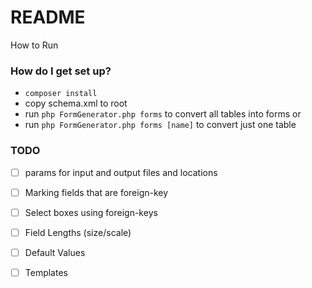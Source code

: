 # README

How to Run

### How do I get set up?

- `composer install`
- copy schema.xml to root
- run `php FormGenerator.php forms` to convert all tables into forms
  or
- run `php FormGenerator.php forms [name]` to convert just one table

### TODO

- [ ] params for input and output files and locations

- [ ] Marking fields that are foreign-key
- [ ] Select boxes using foreign-keys
- [ ] Field Lengths (size/scale)
- [ ] Default Values

- [ ] Templates
